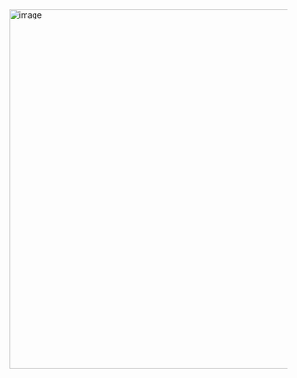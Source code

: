 <img width="1580" height="652" alt="image" src="https://github.com/user-attachments/assets/e8f9ba50-019a-4daf-87b4-2cdef47b4148" />

